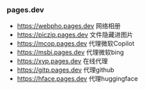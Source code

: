 ### pages.dev
- https://webpho.pages.dev      网络相册
- https://piczip.pages.dev      文件隐藏进图片
- https://mcop.pages.dev        代理微软Copilot
- https://msbi.pages.dev        代理微软bing
- https://xyp.pages.dev        在线代理
- https://gitp.pages.dev        代理github
- https://hface.pages.dev        代理huggingface
